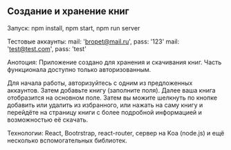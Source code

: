## Создание и хранение книг

Запуск: npm install, npm start, npm run server

Тестовые аккаунты: 
   mail: 'bropet@mail.ru', pass: '123'
   mail: 'test@test.com', pass: 'test'

Анотоция:
  Приложение создано для хранения и скачивания книг. Часть функционала доступно только авторизованным.

  Для начала работы, авторизуйтесь с одним из предложенных аккаунтов.
  Затем добавьте книгу (заполните поля). Далее ваша книга отобразится на основном поле.
  Затем вы можите шелкнуть по кнопке добавить или удалить из избранного, или нажать на саму книгу и перейдёте на страницу книги с более подробной информацией и возможностью её скачать.

Технологии: React, Bootrstrap, react-router, сервер на Koa (node.js) и ещё несколько вспомогательных библиотек.
